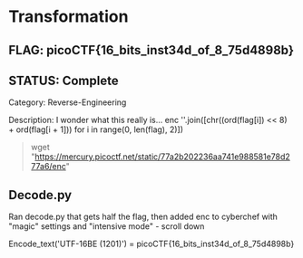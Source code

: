# Transformation

## FLAG: picoCTF{16_bits_inst34d_of_8_75d4898b}

## STATUS: Complete

Category: Reverse-Engineering

Description: I wonder what this really is... enc ''.join([chr((ord(flag[i]) << 8) + ord(flag[i + 1])) for i in range(0, len(flag), 2)])

> wget "https://mercury.picoctf.net/static/77a2b202236aa741e988581e78d277a6/enc"

## Decode.py

Ran decode.py that gets half the flag, then added enc to cyberchef with "magic" settings and "intensive mode" - scroll down

Encode_text('UTF-16BE (1201)') = picoCTF{16_bits_inst34d_of_8_75d4898b}
